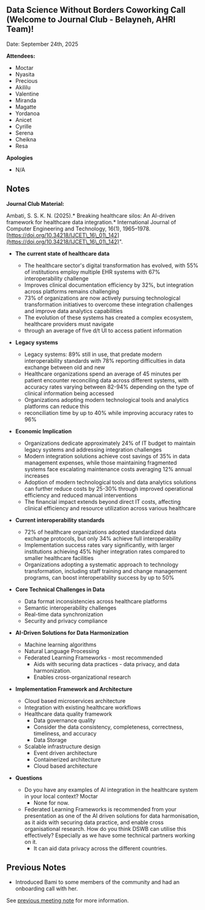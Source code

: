 ## Data Science Without Borders Coworking Call (Welcome to Journal Club - Belayneh, AHRI Team)!

Date: September 24th, 2025

**Attendees:**
   * Moctar
   * Nyasita
   * Precious
   * Akililu
   * Valentine
   * Miranda
   * Magatte
   * Yordanoa
   * Anicet
   * Cyrille
   * Serena
   * Cheikna
   * Resa
     
**Apologies**

   * N/A

## Notes

**Journal Club Material:**

Ambati, S. S. K. N. (2025).* Breaking healthcare silos: An AI-driven framework for healthcare data integration.* International Journal of Computer Engineering and Technology, 16(1), 1965–1978. [https://doi.org/10.34218/IJCET\_16\_01\_142](https://doi.org/10.34218/IJCET\_16\_01\_142)". 

   * **The current state of healthcare data**
       * The healthcare sector's digital transformation has evolved, with 55% of institutions employ multiple EHR systems with 67% interoperability challenge
       * Improves clinical documentation efficiency by 32%, but integration across platforms remains challenging
       * 73% of organizations are now actively pursuing technological transformation initiatives to overcome these integration challenges and improve data analytics capabilities
       * The evolution of these systems has created a complex ecosystem, healthcare providers must navigate
       * through an average of five d/t UI to access patient information
   * **Legacy systems**
       * Legacy systems: 89% still in use, that predate modern interoperability standards with 78% reporting difficulties in data exchange between old and new
       * Healthcare organizations spend an average of 45 minutes per patient encounter reconciling data across different systems, with accuracy rates varying between 82-94% depending on the type of clinical information being accessed
       * Organizations adopting modern technological tools and analytics platforms can reduce this
       * reconciliation time by up to 40% while improving accuracy rates to 96%
   * **Economic Implication**
       * Organizations dedicate approximately 24% of IT budget to maintain legacy systems and addressing integration challenges
       * Modern integration solutions achieve cost savings of 35% in data management expenses, while those maintaining fragmented systems face escalating maintenance costs averaging 12% annual increases
       * Adoption of modern technological tools and data analytics solutions can further reduce costs by 25-30% through improved operational efficiency and reduced manual interventions
       * The financial impact extends beyond direct IT costs, affecting clinical efficiency and resource utilization across various healthcare
   * **Current interoperability standards**
       * 72% of healthcare organizations adopted standardized data exchange protocols, but only 34% achieve full interoperability
       * Implementation success rates vary significantly, with larger institutions achieving 45% higher integration rates compared to smaller healthcare facilities
       * Organizations adopting a systematic approach to technology transformation, including staff training and change management programs, can boost interoperability success by up to 50%
   * **Core Technical Challenges in Data**
       * Data format inconsistencies across healthcare platforms
       * Semantic interoperability challenges
       * Real-time data synchronization
       * Security and privacy compliance
   * **AI-Driven Solutions for Data Harmonization**
       * Machine learning algorithms
       * Natural Language Processing
       * Federated Learning Frameworks - most recommended
           * Aids with securing data practices - data privacy, and data harmonization.
           * Enables cross-organizational research
   * **Implementation Framework and Architecture**
       * Cloud based microservices architecture
       * Integration with existing healthcare workflows
       * Healthcare data quality framework 
           * Data governance quality
           * Consider the data consistency, completeness, correctness, timeliness, and accuracy
           * Data Storage
       * Scalable infrastructure design 
           * Event driven architecture  
           * Containerized architecture
           * Cloud based architecture

   * **Questions**
       * Do you have any examples of AI integration in the healthcare system in your local context? Moctar
           * None for now.
       * Federated Learning Frameworks is recommended from your presentation as one of the AI driven solutions for data harmonisation, as it aids with securing data practice, and enable cross organisational research. How do you think DSWB can utilise this effectively? Especially as we have some technical partners working on it.
           * It can aid data privacy across the different countries.

## Previous Notes

   * Introduced Bami to some members of the community and had an onboarding call with her.

See [previous meeting note](https://github.com/aphrc-dswb/dswb-open-science-capacity-wg/blob/main/project-management/coworking-calls/20250910-coworking-call-notes.md) for more information.

